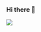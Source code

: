 ### Hi there 👋


![](https://komarev.com/ghpvc/?username=emrecanarik&color=ae1e2c&style=for-the-badge&label=👑 )

<!--
**emrecanarik/emrecanarik** is a ✨ _special_ ✨ repository because its `README.md` (this file) appears on your GitHub profile.

Here are some ideas to get you started:

- 🔭 I’m currently working on ...
- 🌱 I’m currently learning ...
- 👯 I’m looking to collaborate on ...
- 🤔 I’m looking for help with ...
- 💬 Ask me about ...
- 📫 How to reach me: ...
- 😄 Pronouns: ...
- ⚡ Fun fact: ...
-->
